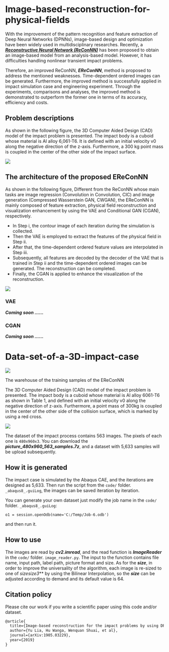 # Image-based-reconstruction-for-physical-fields

  With the improvement of the pattern recognition and feature extraction of Deep Neural Networks (DPNNs), image-based design and optimization have been widely used in multidisciplinary researches. Recently, a [***Reconstructive Neural Network (ReConNN)***](https://www.sciencedirect.com/science/article/pii/S0017931018355017) has been proposed to obtain an image-based model from an analysis-based model. However, it has difficulties handling nonlinear transient impact problems.
  
  Therefore, an improved ReConNN, ***EReConNN***, method is proposed to address the mentioned weaknesses. Time-dependent ordered images can be generated. Furthermore, the improved method is successfully applied in impact simulation case and engineering experiment. Through the experiments, comparisons and analyses, the improved method is demonstrated to outperform the former one in terms of its accuracy, efficiency and costs.

## Problem descriptions

  As shown in the following figure, the 3D Computer Aided Design (CAD) model of the impact problem is presented. The impact body is a cuboid whose material is Al alloy 6,061-T6. It is defined with an initial velocity v0 along the negative direction of the z-axis. Furthermore, a 300 kg point mass is coupled in the center of the other side of the impact surface.

![](./impactmodel.jpg)

## The architecture of the proposed EReConNN

  As shown in the following figure, Different from the ReConNN whose main tasks are image regression (Convolution in Convolution, CIC) and image generation (Compressed Wasserstein GAN, CWGAN), the EReConNN is mainly composed of feature extraction, physical field reconstruction and visualization enhancement by using the VAE and Conditional GAN (CGAN), respectively.
  * In Step i, the contour image of each iteration during the simulation is collected.
  * Then the VAE is employed to extract the features of the physical field in Step ii.
  * After that, the time-dependent ordered feature values are interpolated in Step iii.
  * Subsequently, all features are decoded by the decoder of the VAE that is trained in Step ii and the time-dependent ordered images can be generated. The reconstruction can be completed.
  * Finally, the CGAN is applied to enhance the visualization of the reconstruction.
  
![](./ReConNN.jpg)

### VAE
***Coming soon ......***

### CGAN
***Coming soon ......***

# Data-set-of-a-3D-impact-case

![](./impact_case.jpg)

The warehouse of the training samples of the EReConNN

The 3D Computer Aided Design (CAD) model of the impact problem is presented. The impact body is a cuboid whose material is Al alloy 6061-T6 as shown in Table 1, and defined with an initial velocity v0 along the negative direction of z-axis. Furthermore, a point mass of 300kg is coupled in the center of the other side of the collision surface, which is marked by using a red cross.

![](./The_CAD_model_of_the_impact_case.jpg)

The dataset of the impact process contains 563 images. The pixels of each one is `480x960x3`. You can download the ***picture_480x960_563_samples.7z***, and a dataset with 5,633 samples will be upload subsequently.

## How it is generated
The impact case is simulated by the Abaqus CAE, and the iterations are designed as 5,633. Then run the script from the `code/` folder. `_abaqus8_.guiLog`, the images can be saved iteration by iteration.

You can generate your own dataset just modify the job name in the `code/` folder. `_abaqus8_.guiLog`:

```
o1 = session.openOdb(name='C:/Temp/Job-6.odb')
```
and then run it.

## How to use
The images are read by ***cv2.imread***, and the read function is ***ImageReader*** in the `code/` folder. `image_reader.py`. The input to the function contains file name, input path, label path, picture format and size. As for the ***size***, in order to improve the universality of the algorithm, each image is re-sized to one of ***size*size*3*** by using the Bilinear Interpolation, so the ***size*** can be adjusted according to demand and its default value is 64.

## Citation policy
Please cite our work if you write a scientific paper using this code and/or dataset.

```latex
@article{
  title={Image-based reconstruction for the impact problems by using DPNNs},
  author={Yu Lia, Hu Wanga, Wenquan Shuai, et al},
  journal={arXiv:1905.03229},
  year={2019}
}
```
